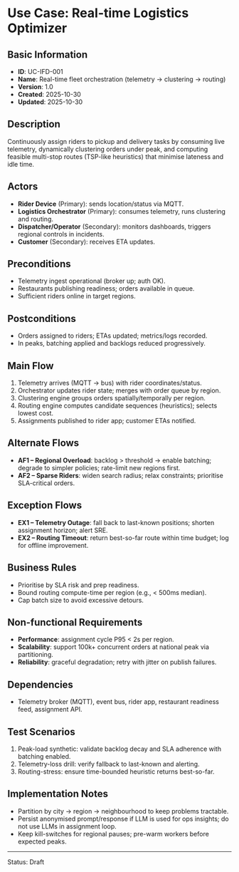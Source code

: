 # Use Case: Real-time Logistics Optimizer

## Basic Information
- **ID**: UC-IFD-001
- **Name**: Real-time fleet orchestration (telemetry → clustering → routing)
- **Version**: 1.0
- **Created**: 2025-10-30
- **Updated**: 2025-10-30

## Description
Continuously assign riders to pickup and delivery tasks by consuming live telemetry, dynamically clustering orders under peak, and computing feasible multi-stop routes (TSP-like heuristics) that minimise lateness and idle time.

## Actors
- **Rider Device** (Primary): sends location/status via MQTT.
- **Logistics Orchestrator** (Primary): consumes telemetry, runs clustering and routing.
- **Dispatcher/Operator** (Secondary): monitors dashboards, triggers regional controls in incidents.
- **Customer** (Secondary): receives ETA updates.

## Preconditions
- Telemetry ingest operational (broker up; auth OK).
- Restaurants publishing readiness; orders available in queue.
- Sufficient riders online in target regions.

## Postconditions
- Orders assigned to riders; ETAs updated; metrics/logs recorded.
- In peaks, batching applied and backlogs reduced progressively.

## Main Flow
1. Telemetry arrives (MQTT → bus) with rider coordinates/status.
2. Orchestrator updates rider state; merges with order queue by region.
3. Clustering engine groups orders spatially/temporally per region.
4. Routing engine computes candidate sequences (heuristics); selects lowest cost.
5. Assignments published to rider app; customer ETAs notified.

## Alternate Flows
- **AF1 – Regional Overload**: backlog > threshold → enable batching; degrade to simpler policies; rate-limit new regions first.
- **AF2 – Sparse Riders**: widen search radius; relax constraints; prioritise SLA-critical orders.

## Exception Flows
- **EX1 – Telemetry Outage**: fall back to last-known positions; shorten assignment horizon; alert SRE.
- **EX2 – Routing Timeout**: return best-so-far route within time budget; log for offline improvement.

## Business Rules
- Prioritise by SLA risk and prep readiness.
- Bound routing compute-time per region (e.g., < 500ms median).
- Cap batch size to avoid excessive detours.

## Non-functional Requirements
- **Performance**: assignment cycle P95 < 2s per region.
- **Scalability**: support 100k+ concurrent orders at national peak via partitioning.
- **Reliability**: graceful degradation; retry with jitter on publish failures.

## Dependencies
- Telemetry broker (MQTT), event bus, rider app, restaurant readiness feed, assignment API.

## Test Scenarios
1. Peak-load synthetic: validate backlog decay and SLA adherence with batching enabled.
2. Telemetry-loss drill: verify fallback to last-known and alerting.
3. Routing-stress: ensure time-bounded heuristic returns best-so-far.

## Implementation Notes
- Partition by city → region → neighbourhood to keep problems tractable.
- Persist anonymised prompt/response if LLM is used for ops insights; do not use LLMs in assignment loop.
- Keep kill-switches for regional pauses; pre-warm workers before expected peaks.

---
Status: Draft

